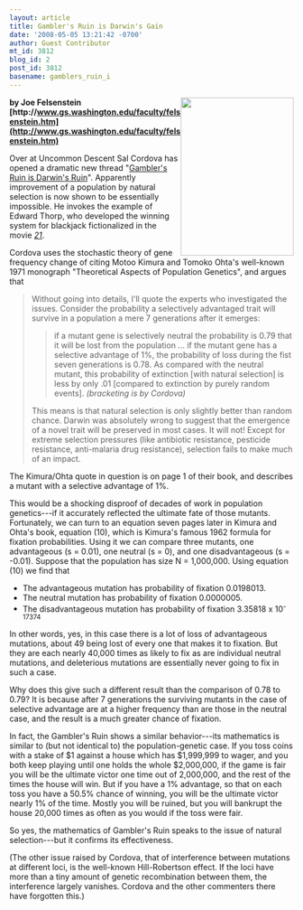 ```yaml
---
layout: article
title: Gambler's Ruin is Darwin's Gain
date: '2008-05-05 13:21:42 -0700'
author: Guest Contributor
mt_id: 3812
blog_id: 2
post_id: 3812
basename: gamblers_ruin_i
---
```

<img src="{{ site.baseurl }}/uploads/2008/21poster.jpg" alt="" width="200" height="280" style="float:right;" />

**by Joe Felsenstein<br />[http&#58;//www.gs.washington.edu/faculty/felsenstein.htm](http://www.gs.washington.edu/faculty/felsenstein.htm)**

Over at Uncommon Descent Sal Cordova has opened a dramatic new thread "[Gambler's Ruin is Darwin's Ruin](http://www.uncommondescent.com/evolution/gamblers-ruin-is-darwins-ruin/)".  Apparently improvement of a population by natural selection is now shown to be essentially impossible.  He invokes the example of Edward Thorp, who developed the winning system for blackjack fictionalized in the movie _[21](http://en.wikipedia.org/wiki/21_%282008_film%29)_.

Cordova uses the stochastic theory of gene frequency change of citing Motoo Kimura and Tomoko Ohta's well-known 1971 monograph "Theoretical Aspects of Population Genetics",  and argues that

> Without going into details, I'll quote the experts who investigated the issues. Consider the probability a selectively advantaged trait will survive in a population a mere 7 generations after it emerges:
> 
> > if a mutant gene is selectively neutral the probability is 0.79 that it will be lost from the population
> > ...
> > if the mutant gene has a selective advantage of 1%, the probability of loss during the fist seven generations is 0.78. As compared with the neutral mutant, this probability of extinction \[with natural selection\] is less by only .01 \[compared to extinction by purely random events\]. _(bracketing is by Cordova)_
> 
> This means is that natural selection is only slightly better than random chance. Darwin was absolutely wrong to suggest that the emergence of a novel trait will be preserved in most cases. It will not! Except for extreme selection pressures (like antibiotic resistance, pesticide resistance, anti-malaria drug resistance), selection fails to make much of an impact.

The Kimura/Ohta quote in question is on page 1 of their book, and describes a mutant with a selective advantage of 1%.

This would be a shocking disproof of decades of work in population genetics---if it accurately reflected the ultimate fate of those mutants.  Fortunately, we can turn to an equation seven pages later in Kimura and Ohta's book, equation (10), which is Kimura's famous 1962 formula for fixation probabilities.  Using it we can compare three mutants, one advantageous (s = 0.01), one neutral (s = 0), and one disadvantageous (s = -0.01).  Suppose that the population has size N = 1,000,000.  Using equation (10) we find that


*  The advantageous mutation has probability of fixation 0.0198013.
*  The neutral mutation has probability of fixation 0.0000005.
*  The disadvantageous mutation has probability of fixation 3.35818 x
10<sup>-17374</sup>


In other words, yes, in this case there is a lot of loss of advantageous mutations, about 49 being lost of every one that makes it to fixation.  But they are each nearly 40,000 times as likely to fix as are individual neutral mutations, and deleterious mutations are essentially never going to fix in such a case.

Why does this give such a different result than the comparison of 0.78 to 0.79?  It is because after 7 generations the surviving mutants in the case of selective advantage are at a higher frequency than are those in the neutral case, and the result is a much greater chance of fixation.

In fact, the Gambler's Ruin shows a similar behavior---its mathematics is similar to (but not identical to) the population-genetic case.  If you toss coins with a stake of $1 against a house which has $1,999,999 to wager, and you both keep playing until one holds the whole $2,000,000, if the game is fair you will be the ultimate victor one time out of 2,000,000, and the rest of the times the house will win.  But if you have a 1% advantage, so that on each toss you have a 50.5% chance of winning, you will be the ultimate victor nearly 1% of the time.  Mostly you will be ruined, but you will bankrupt the house 20,000 times as often as you would if the toss were fair.

So yes, the mathematics of Gambler's Ruin speaks to the issue of natural selection---but it confirms its effectiveness.

(The other issue raised by Cordova, that of interference between mutations at different loci, is the well-known Hill-Robertson effect.  If the loci have more than a tiny amount of genetic recombination between them, the interference largely vanishes.  Cordova and the other commenters there have forgotten this.)

